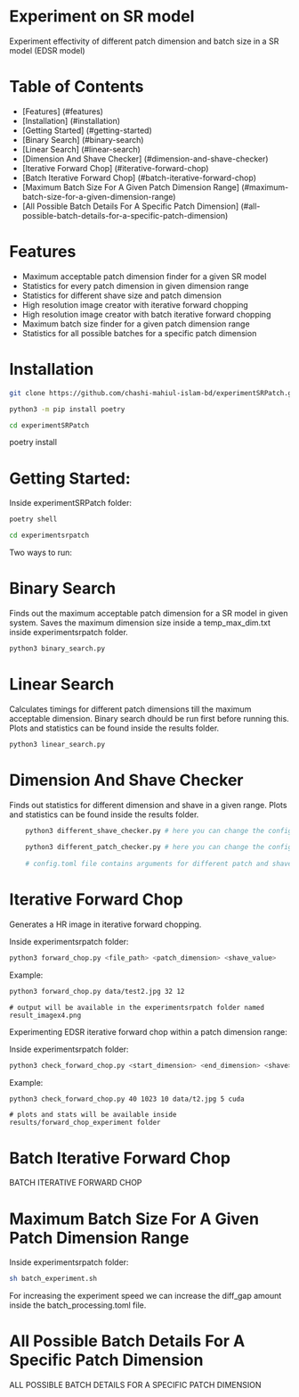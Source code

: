 # Experiment on SR model
Experiment effectivity of different patch dimension and batch size in a SR model (EDSR model)

# Table of Contents

* [Features] (#features)
* [Installation] (#installation)
* [Getting Started] (#getting-started)
* [Binary Search] (#binary-search)
* [Linear Search] (#linear-search)
* [Dimension And Shave Checker] (#dimension-and-shave-checker)
* [Iterative Forward Chop] (#iterative-forward-chop)
* [Batch Iterative Forward Chop] (#batch-iterative-forward-chop)
* [Maximum Batch Size For A Given Patch Dimension Range] (#maximum-batch-size-for-a-given-dimension-range)
* [All Possible Batch Details For A Specific Patch Dimension] (#all-possible-batch-details-for-a-specific-patch-dimension)

# Features

* Maximum acceptable patch dimension finder for a given SR model
* Statistics for every patch dimension in given dimension range
* Statistics for different shave size and patch dimension
* High resolution image creator with iterative forward chopping
* High resolution image creator with batch iterative forward chopping
* Maximum batch size finder for a given patch dimension range
* Statistics for all possible batches for a specific patch dimension

# Installation
```bash
git clone https://github.com/chashi-mahiul-islam-bd/experimentSRPatch.git

python3 -m pip install poetry

cd experimentSRPatch
```
poetry install

# Getting Started:

Inside experimentSRPatch folder:

```bash
poetry shell

cd experimentsrpatch
```

Two ways to run:

# Binary Search
Finds out the maximum acceptable patch dimension for a SR model in given system. Saves the maximum dimension size inside a temp_max_dim.txt inside experimentsrpatch folder.

```bash
python3 binary_search.py
```

# Linear Search
Calculates timings for different patch dimensions till the maximum acceptable dimension. Binary search dhould be run first before running this. Plots and statistics can be found inside the results folder.

```bash
python3 linear_search.py
```

# Dimension And Shave Checker
Finds out statistics for different dimension and shave in a given range. Plots and statistics can be found inside the results folder.
```bash
    python3 different_shave_checker.py # here you can change the config.toml file before running this command
    
    python3 different_patch_checker.py # here you can change the config.toml file before running this command
    
    # config.toml file contains arguments for different patch and shave checker.
```

# Iterative Forward Chop

Generates a HR image in iterative forward chopping. 

Inside experimentsrpatch folder: 

```bash
python3 forward_chop.py <file_path> <patch_dimension> <shave_value> 
```
Example: 

```bash
python3 forward_chop.py data/test2.jpg 32 12 
```
    # output will be available in the experimentsrpatch folder named result_imagex4.png

Experimenting EDSR iterative forward chop within a patch dimension range: 

Inside experimentsrpatch folder: 

```bash
python3 check_forward_chop.py <start_dimension> <end_dimension> <shave> <image_path> <total_run> <device_type>
```

Example:
 
```bash
python3 check_forward_chop.py 40 1023 10 data/t2.jpg 5 cuda 
```
    # plots and stats will be available inside results/forward_chop_experiment folder

# Batch Iterative Forward Chop
BATCH ITERATIVE FORWARD CHOP

# Maximum Batch Size For A Given Patch Dimension Range

Inside experimentsrpatch folder: 

```bash
sh batch_experiment.sh
```

For increasing the experiment speed we can increase the diff_gap amount inside the batch_processing.toml file. 

# All Possible Batch Details For A Specific Patch Dimension
ALL POSSIBLE BATCH DETAILS FOR A SPECIFIC PATCH DIMENSION



